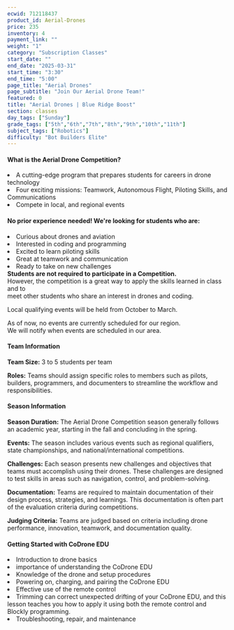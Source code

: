 ```yaml
---
ecwid: 712118437
product_id: Aerial-Drones
price: 235
inventory: 4
payment_link: ""
weight: "1"
category: "Subscription Classes"
start_date: ""
end_date: "2025-03-31"
start_time: "3:30"
end_time: "5:00"
page_title: "Aerial Drones"
page_subtitle: "Join Our Aerial Drone Team!"
featured: 0
title: "Aerial Drones | Blue Ridge Boost"
section: classes
day_tags: ["Sunday"]
grade_tags: ["5th","6th","7th","8th","9th","10th","11th"]
subject_tags: ["Robotics"]
difficulty: "Bot Builders Elite"
---
```

<div>
	<h4>What is the Aerial Drone Competition?</h4>
</div>
<div>
</div>
<div>
	<li>A cutting-edge program that prepares students for careers in drone technology</li>
</div>
<div>
	<li>Four exciting missions: Teamwork, Autonomous Flight, Piloting Skills, and Communications</li>
</div>
<div>
	<li>Compete in local, and regional events</li>
</div>
<div>
</div>
<div>
	<h4>No prior experience needed! We're looking for students who are:</h4>
</div>
<div>
</div>
<div>
	<li>Curious about drones and aviation</li>
</div>
<div>
	<li>Interested in coding and programming</li>
</div>
<div>
	<li>Excited to learn piloting skills</li>
</div>
<div>
	<li>Great at teamwork and communication</li>
</div>
<div>
	<li>Ready to take on new challenges</li>
</div>
<div>
</div>
<div>
</div>
<div><strong>Students are not required to participate in a Competition. </strong>
</div>
<div>However, the competition is a great way to apply the skills learned in class and to
</div>
<div>meet other students who share an interest in drones and coding.
</div>
<div>
	<p>Local qualifying events will be held from October to March.
	</p>
</div>
<div>  As of now, no events are currently scheduled for our region.
</div>
<div>  We will notify when events are scheduled in our area.
</div>
<div>
</div>
<div>
	<h4>Team Information</h4>
</div>
<div>
	<p><strong>Team Size:</strong> 3 to 5 students per team
	</p>
</div>
<div>
	<p><strong>Roles:</strong> Teams should assign specific roles to members such as pilots, builders, programmers, and documenters to streamline the workflow and responsibilities.
	</p>
</div>
<div>
	<h4>Season Information</h4>
</div>
<div>
	<p><strong>Season Duration:</strong> The Aerial Drone Competition season generally follows an academic year, starting in the fall and concluding in the spring.
	</p>
</div>
<div>
	<p><strong>Events:</strong> The season includes various events such as regional qualifiers, state championships, and national/international competitions.
	</p>
</div>
<div>
	<p><strong>Challenges:</strong> Each season presents new challenges and objectives that teams must accomplish using their drones. These challenges are designed to test skills in areas such as navigation, control, and problem-solving.
	</p>
</div>
<div>
	<p><strong>Documentation:</strong> Teams are required to maintain documentation of their design process, strategies, and learnings. This documentation is often part of the evaluation criteria during competitions.
	</p>
</div>
<div>
	<p><strong>Judging Criteria:</strong> Teams are judged based on criteria including drone performance, innovation, teamwork, and documentation quality.
	</p>
</div>
<div>
	<h4>Getting Started with CoDrone EDU</h4>
</div>
<div>
	<div>
		<div>
		</div>
		<div>
			<li>Introduction to drone basics</li>
		</div>
		<div>
			<li>importance of understanding the CoDrone EDU</li>
		</div>
		<div>
			<li>Knowledge of the drone and setup procedures</li>
		</div>
		<div>
			<li>Powering on, charging, and pairing the CoDrone EDU</li>
		</div>
		<div>
			<li>Effective use of the remote control</li>
		</div>
		<div>
		</div>
		<div>
			<div class="checkpoint">
			</div>
		</div>
	</div>
	<div>
		<div>
			<div>
				<li>Trimming can correct unexpected drifting of your CoDrone EDU, and this lesson teaches you how to apply it using both the remote control and Blockly programming.</li>
			</div>
			<div>
			</div>
			<div>
				<li>Troubleshooting, repair, and maintenance</li>
			</div>
			<div>
			</div>
			<div>
				<div class="checkpoint">
				</div>
				<div>
					<h5><br></h5>
				</div>
			</div>
		</div>
	</div>
	<div>
		<div>
		</div>
	</div>
	<div>
	</div>
</div>
